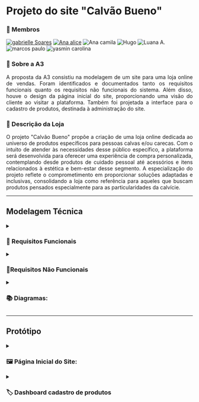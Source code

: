 <h1> Projeto do site "Calvão Bueno"</h1>

### 👥 Membros
[![gabrielle Soares](https://img.shields.io/badge/gabrielle_Soares-pink?style=for-the-badge&logo=github)](https://github.com/gabriellesote)
[![Ana alice](https://img.shields.io/badge/Ana_alice-purple?style=for-the-badge&logo=github)](https://github.com/AnaAlice951)
![Ana camila](https://img.shields.io/badge/Ana_camila-blue?style=for-the-badge&logo=github)
![Hugo](https://img.shields.io/badge/Hugo-green?style=for-the-badge&logo=github)
![Luana  A.](https://img.shields.io/static/v1?label=&message=Luana++A.&color=red&style=for-the-badge&logo=github)
![marcos paulo](https://img.shields.io/badge/marcos_paulo-yellow?style=for-the-badge&logo=github)
![yasmin carolina](https://img.shields.io/badge/yasmin_carolina-orange?style=for-the-badge&logo=github)
  


### 📜 Sobre a A3
<p align= "justify">
 A proposta da A3 consistiu na modelagem de um site para uma loja online de vendas. Foram identificados e documentados tanto os requisitos funcionais quanto os requisitos não funcionais do sistema. Além disso, houve o design da página inicial do site, proporcionando uma visão do cliente ao visitar a plataforma. Também foi projetada a interface para o cadastro de produtos, destinada à administração do site. 
</p>


### 📜 Descrição da Loja 

<p align = "justify">
 O projeto "Calvão Bueno" propõe a criação de uma loja online dedicada ao universo de produtos específicos para pessoas calvas e/ou carecas. Com o intuito de atender às necessidades desse público específico, a plataforma será desenvolvida para oferecer uma experiência de compra personalizada, contemplando desde produtos de cuidado pessoal até acessórios e itens relacionados à estética e bem-estar desse segmento. A especialização do projeto reflete o comprometimento em proporcionar soluções adaptadas e inclusivas, consolidando a loja como referência para aqueles que buscam produtos pensados especialmente para as particularidades da calvície.
 
</p>

---
<h2> Modelagem Técnica  </h2>
<details> 
<summary> <h3>🌺 Requisitos Funcionais</h3></summary>

Aqui levantamos os requisitos do site. Escolhemos fazer tanto os requisitos do cliente que utilizará o site, quanto do Admin que irá gerenciar as vendas.

| CLIENTE | ADMIN |
|---------| ------|
|Requisito Funcional #1 - Cadastrar no sistema. | Requisito Funcional  #1 - Sistema deve listar os clientes.
Requisito Funcional #2 - Acessar os produtos do sistema. | Requisito Funcional  #2 - O sistema deve permitir criar, alterar e excluir uma categoria do sistema.
Requisito Funcional #3 - Caso perda de senha, o sistema deve enviar um e-mail para redefinir dados. | Requisito Funcional  #3 - O sistema deve permitir criar, alterar e excluir uma subcategoria do sistema.
Requisito Funcional #4 - O sistema deve ter um painel para acompanhamento de compra. | Requisito Funcional  #4 - O sistema deve permitir alterar o banner de publicidade do sistema.
Requisito Funcional #5 - O sistema deve ter um chat (SAC) para o cliente contatar a loja. | Requisito Funcional  #5 - O sistema deve permitir criar, alterar e excluir um produto do sistema, com respectivas imagens.
Requisito Funcional #6 - O sistema deve conseguir cancelar o pedido de um produto. | *Requisito Funcional  #6 - O sistema deve permitir criar relatórios de  vendas.
Requisito Funcional #7 - O cliente deve conseguir calcular  o frete do produto. | Requisito Funcional  #7 - O sistema deve permitir registrar problemas de vendas.
Requisito Funcional #8 - O cliente deve conseguir criar um carrinho de compras. | Requisito Funcional  #8 - O sistema deve fazer uma conexão de mais e menos comprados por cada cliente
Requisito Funcional #9 - O cliente precisa poder acompanhar o rastreio do seu pedido (caso tenha feito compra online) | Requisito Funcional #9 - O sistema deve mandar novidades para os clientes cadastrados na base de dados que permitirem essa interação
Requisito Funcional  #10 - O cliente deve poder decidir se quer ou não receber E-mails de comunicação de novos produtos | 


</details>

<details> 
<summary> <h3>🌱Requisitos Não Funcionais </h3></summary>

| TIPO | DESCRIÇÃO |
|------|-----------|
|Usabilidade | O sistema deve ser de fácil entendimento para funcionários operar após determinado tempo de treinamento.
Eficiência | Os sistema deverá processar n requisições por um determinado tempo.
Confiabilidade | O sistema deverá ter alta disponibilidade (99,9% do tempo)..
Portabilidade | O sistema deverá ser executado em qualquer plataforma (Smartphone, Tablets, Computadores).
Segurança | O sistema deve ser capaz de se conectar com autenticadores de dois fatores, se solicitado; e mandar SMS e/ou email com código de autenticação.
Entrega | Um relatório de acompanhamento deverá ser fornecido toda segunda-feira.
Implementação | O sistema deverá ser desenvolvido na linguagem ------ (a ser decidido ainda)	
Padrões | Uso de programação orientada a objeto sob a plataforma A.
Interoperabilidade | O sistema deverá se comunicar com o banco SQL Server.	
Éticos | O sistema não apresentará aos usuários quaisquer dados de cunho privado, nem utilizar de forma indevida.
Legais | O sistema deverá atender as normas legais, tais como padrões, leis, etc. 	
</details>



<details> 
<summary> <h3> 📚 Diagramas: </h3>
</summary>

<details> 
<summary> <h3> 📒 Casos de uso: </h3></summary>

<img src="https://github.com/Calvao-Bueno/projeto/blob/main/caso%20de%20usos_calv%C3%A3o.jpg?raw=true"/>

</details>

<details> 
<summary> <h3> 📕 Diagrama de classes </h3></summary>
<img src="https://github.com/Calvao-Bueno/projeto/blob/main/diagramaDeClasse.jpg"/>

</details>

<details> 
<summary> <h3> 📗 Modelo Lógico do BD</h3></summary>
<img src="https://github.com/Calvao-Bueno/projeto/blob/main/Modelo%20L%C3%B3gico%20do%20BD.jpg"/>

</details>

<details> 
<summary> <h3> 📘 Diagrama de Relacionamento  </h3></summary>
<img src="https://github.com/Calvao-Bueno/projeto/blob/main/Diagrama%20Entidade%20Relacionamento.jpg"/>

</details>

<details> 
<summary> <h3> 📙 Diagrama de Atividades   </h3></summary>
<img src="https://github.com/Calvao-Bueno/projeto/blob/main/Diagrama%20de%20atividades%20Calv%C3%A3o%20(1).jpg"/>

</details>

<details> 
<summary> <h3> 📔  Diagrama de Sequência   </h3></summary>
<img src="https://github.com/Calvao-Bueno/projeto/blob/main/diagrama%20de%20sequ%C3%AAncia.jpg"/>

</details>

</details>





---
<h2> Protótipo </h2>

<details> 
<summary> <h3> 🖼 Página Inicial do Site: </h3></summary>
Desenvolvemos a interface de forma a proporcionar simplicidade e conveniência ao cliente, incorporando um estilo temático mais vintage.
<img src="https://raw.githubusercontent.com/Calvao-Bueno/projeto/main/calv%C3%A3o%20site.png" alt="Layout" title="Site" />

</details>

<details> 
<summary> <h3> 🏷 Dashboard cadastro de produtos</h3></summary>

A seguir, apresentamos um protótipo que representa a interface pela qual o administrador (ADM) terá controle sobre os produtos e a gestão geral do site.
<img src="https://raw.githubusercontent.com/Calvao-Bueno/projeto/main/prot%C3%B3tipo%20tela%20adm.png" />

</details>

